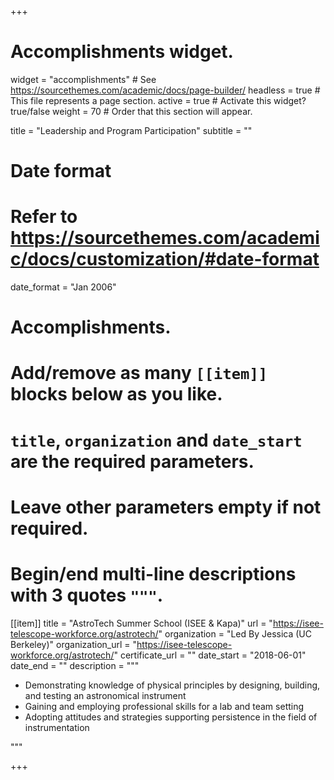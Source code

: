 +++
# Accomplishments widget.
widget = "accomplishments"  # See https://sourcethemes.com/academic/docs/page-builder/
headless = true  # This file represents a page section.
active = true  # Activate this widget? true/false
weight = 70  # Order that this section will appear.

title = "Leadership and Program Participation"
subtitle = ""

# Date format
#   Refer to https://sourcethemes.com/academic/docs/customization/#date-format
date_format = "Jan 2006"

# Accomplishments.
#   Add/remove as many `[[item]]` blocks below as you like.
#   `title`, `organization` and `date_start` are the required parameters.
#   Leave other parameters empty if not required.
#   Begin/end multi-line descriptions with 3 quotes `"""`.

[[item]]
  title = "AstroTech Summer School (ISEE & Kapa)"
  url = "https://isee-telescope-workforce.org/astrotech/"
  organization = "Led By Jessica (UC Berkeley)"
  organization_url = "https://isee-telescope-workforce.org/astrotech/"
  certificate_url = ""
  date_start = "2018-06-01"
  date_end = ""
  description = """
  * Demonstrating knowledge of physical principles by designing, building, and testing an astronomical instrument
  * Gaining and employing professional skills for a lab and team setting
  * Adopting attitudes and strategies supporting persistence in the field of instrumentation
  
  """



+++
